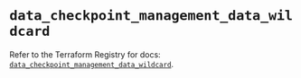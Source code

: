 # `data_checkpoint_management_data_wildcard`

Refer to the Terraform Registry for docs: [`data_checkpoint_management_data_wildcard`](https://registry.terraform.io/providers/checkpointsw/checkpoint/2.11.0/docs/data-sources/management_data_wildcard).
